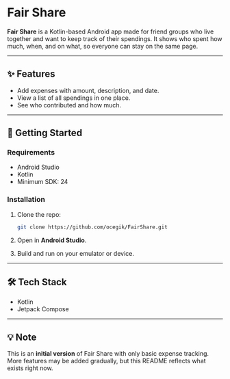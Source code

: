 # Fair Share

**Fair Share** is a Kotlin-based Android app made for friend groups who live together and want to keep track of their spendings. It shows who spent how much, when, and on what, so everyone can stay on the same page.

---

## ✨ Features

* Add expenses with amount, description, and date.
* View a list of all spendings in one place.
* See who contributed and how much.

---

## 🚀 Getting Started

### Requirements

* Android Studio
* Kotlin
* Minimum SDK: 24

### Installation

1. Clone the repo:

   ```bash
   git clone https://github.com/ocegik/FairShare.git
   ```
2. Open in **Android Studio**.
3. Build and run on your emulator or device.

---

## 🛠️ Tech Stack

* Kotlin
* Jetpack Compose

---

## 💡 Note

This is an **initial version** of Fair Share with only basic expense tracking. More features may be added gradually, but this README reflects what exists right now.
